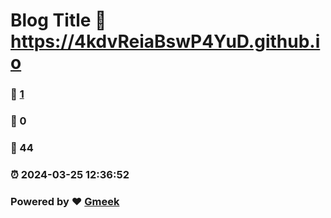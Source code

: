 # Blog Title :link: https://4kdvReiaBswP4YuD.github.io 
### :page_facing_up: [1](https://4kdvReiaBswP4YuD.github.io/tag.html) 
### :speech_balloon: 0 
### :hibiscus: 44 
### :alarm_clock: 2024-03-25 12:36:52 
### Powered by :heart: [Gmeek](https://github.com/Meekdai/Gmeek)
